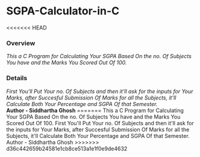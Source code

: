 # SGPA-Calculator-in-C
<<<<<<< HEAD
<h3>Overview</h3>
<i>This a C Program for Calculating Your SGPA Based On the no. Of Subjects You have and the Marks You Scored Out Of 100.</i>
<h3>Details</h3>
<i>First You'll Put Your no. Of Subjects and then it'll ask for the inputs for Your Marks, after Succesful Submission Of Marks for all the Subjects, it'll Calculate Both Your Percentage and SGPA Of that Semester.</i>
<br> <b>Author - Siddhartha Ghosh</b>
=======
This a C Program for Calculating Your SGPA Based On the no. Of Subjects You have and the Marks You Scored Out Of 100. First You'll Put Your no. Of Subjects and then it'll ask for the inputs for Your Marks, after Succesful Submission Of Marks for all the Subjects, it'll Calculate Both Your Percentage and SGPA Of that Semester. <br>
Author - Siddhartha Ghosh
>>>>>>> d36c442659b24581e1cb8ce513a1e1f0e9de4632

